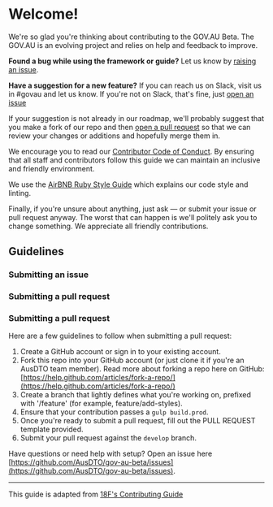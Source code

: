 # Welcome!

We're so glad you're thinking about contributing to the GOV.AU Beta. The GOV.AU is an evolving project and relies on help and feedback to improve.

**Found a bug while using the framework or guide?**
Let us know by [raising an issue](#submitting-an-issue).

**Have a suggestion for a new feature?**
If you can reach us on Slack, visit us in #govau and let us know. If you're not on Slack, that's fine, just [open an issue](#submitting-an-issue)

If your suggestion is not already in our roadmap, we'll probably suggest that you make a fork of our repo and then [open a pull request](submitting-a-pr) so that we can review your changes or additions and hopefully merge them in.

We encourage you to read our [Contributor Code of Conduct](https://github.com/AusDTO/gov-au-beta/blob/master/code_of_conduct.md). By ensuring that all staff and contributors follow this guide we can maintain an inclusive and friendly environment.

We use the [AirBNB Ruby Style Guide](https://github.com/airbnb/ruby)
which explains our code style and linting.

Finally, if you're unsure about anything, just ask — or submit your issue or pull request anyway. The worst that can happen is we'll politely ask you to change something. We appreciate all friendly contributions.

## Guidelines

### <a name="submitting-an-issue">Submitting an issue</a>

### <a name="submitting-a-pr">Submitting a pull request</a>

### Submitting a pull request

Here are a few guidelines to follow when submitting a pull request:

1. Create a GitHub account or sign in to your existing account.
1. Fork this repo into your GitHub account (or just clone it if you're an AusDTO team member). Read more about forking a repo here on GitHub:
[https://help.github.com/articles/fork-a-repo/](https://help.github.com/articles/fork-a-repo/)
1. Create a branch that lightly defines what you're working on, prefixed with '/feature' (for example, feature/add-styles).
1. Ensure that your contribution passes a `gulp build.prod`.
1. Once you're ready to submit a pull request, fill out the PULL REQUEST template provided.
1. Submit your pull request against the `develop` branch.

Have questions or need help with setup? Open an issue here [https://github.com/AusDTO/gov-au-beta/issues](https://github.com/AusDTO/gov-au-beta/issues).

---

This guide is adapted from [18F's Contributing Guide](https://github.com/18F/open-source-policy/blob/master/CONTRIBUTING.md)
